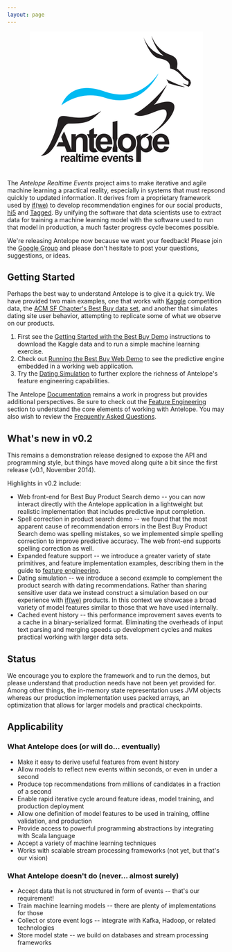 ```yaml
---
layout: page
---
```


<p align="center">
  <img src="images/antelope_logo_400.png" alt="Antelope Realtime Events logo"/>
</p>

The *Antelope Realtime Events* project aims to make iterative and agile machine learning
a practical reality, especially in systems that must repsond quickly to updated information.  It derives from a proprietary framework used by
[if(we)](http://www.ifwe.co/) to develop recommendation engines for our social products, [hi5](http://www.hi5.com/) and [Tagged](http://www.tagged.com).
By unifying the software that data scientists use to extract data for training a
machine learning model with the software used to run that model in production, a much
faster progress cycle becomes possible.

We're releasing Antelope now because we want your feedback!  Please join the
[Google Group](https://groups.google.com/forum/#!forum/antelope-rte) and please
don't hesitate to post your questions, suggestions, or ideas.

## Getting Started ##

Perhaps the best way to understand Antelope is to give it a quick try.
We have provided two main examples, one that works with [Kaggle](https://www.kaggle.com/) competition data, the [ACM SF Chapter's Best Buy data set](https://www.kaggle.com/c/acm-sf-chapter-hackathon-small), and another that simulates dating site user behavior, attempting to replicate some of what we observe on our products.

1. First see the [Getting Started with the Best Buy Demo](doc/demo-best-buy.html) instructions to download the Kaggle data and to run a simple machine learning exercise.
2. Check out [Running the Best Buy Web Demo](doc/demo-best-buy-web.html) to see the predictive engine embedded in a working web application.
3. Try the [Dating Simulation](doc/demo-dating-simulation.html) to further explore the richness of Antelope's feature engineering capabilities.

The Antelope [Documentation](doc/) remains a work in progress but provides additional perspectives. Be sure to check out the [Feature Engineering](doc/features.html) section to understand the core elements of working with Antelope. You may also wish to review the [Frequently Asked Questions](doc/faq.html).

## What's new in v0.2 ##

This remains a demonstration release designed to expose the API and programming style, but things have moved along quite a bit since the first release (v0.1, November 2014).

Highlights in v0.2 include:

* Web front-end for Best Buy Product Search demo -- you can now interact directly with the Antelope application in a lightweight but realistic implementation that includes predictive input completion.
* Spell correction in product search demo -- we found that the most apparent cause of recommendation errors in the Best Buy Product Search demo was spelling mistakes, so we implemented simple spelling correction to improve predictive accuracy. The web front-end supports spelling correction as well.
 * Expanded feature support -- we introduce a greater variety of state primitives, and feature implementation examples, describing them in the guide to [feature engineering](doc/features.html).
* Dating simulation -- we introduce a second example to complement the product search with dating recommendations. Rather than sharing sensitive user data we instead construct a simulation based on our experience with [if(we)](http://www.ifwe.co/) products. In this context we showcase a broad variety of model features similar to those that we have used internally.
* Cached event history -- this performance improvement saves events to a cache in a binary-serialized format. Eliminating the overheads of input text parsing and merging speeds up development cycles and makes practical working with larger data sets.

## Status ##

We encourage you to explore the framework and to run the demos, but please understand
that production needs have not been yet provided for. Among other things, the in-memory
state representation uses JVM objects whereas our production implementation uses
packed arrays, an optimization that allows for larger models and practical checkpoints.

## Applicability

### What Antelope does (or will do... eventually)
* Make it easy to derive useful features from event history
* Allow models to reflect new events within seconds, or even in under a second
* Produce top recommendations from millions of candidates in a fraction of a second
* Enable rapid iterative cycle around feature ideas, model training, and production deployment
* Allow one definition of model features to be used in training, offline validation, and production
* Provide access to powerful programming abstractions by integrating with Scala language
* Accept a variety of machine learning techniques
* Works with scalable stream processing frameworks (not yet, but that's our vision)

### What Antelope doesn't do (never... almost surely)
* Accept data that is not structured in form of events -- that's our requirement!
* Train machine learning models -- there are plenty of implementations for those
* Collect or store event logs -- integrate with Kafka, Hadoop, or related technologies
* Store model state -- we build on databases and stream processing frameworks



